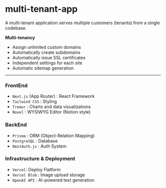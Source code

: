 # multi-tenant-app
A multi-tenant application serves multiple customers (tenants) from a single codebase.

**Multi-tenancy**

- Assign unlimited custom domains
- Automatically create subdomains
- Automatically issue SSL certificates
- Independent settings for each site
- Automatic sitemap generation

---

### FrontEnd
- `Next.js` (App Router) : React Framework
- `Tailwind CSS` : Styling
- `Tremor` : Charts and data visualizations
- `Novel` : WYSIWYG Editor (Notion style)

### BackEnd
- `Prisma` : ORM (Object-Relation Mapping)
- `PostgreSQL` : Database
- `NextAuth.js` : Auth System

### Infrastructure & Deployment
- `Vercel`: Deploy Flatform
- `Vercel Blob` : Image upload storage
- `OpenAI API` : AI-powered text generation
